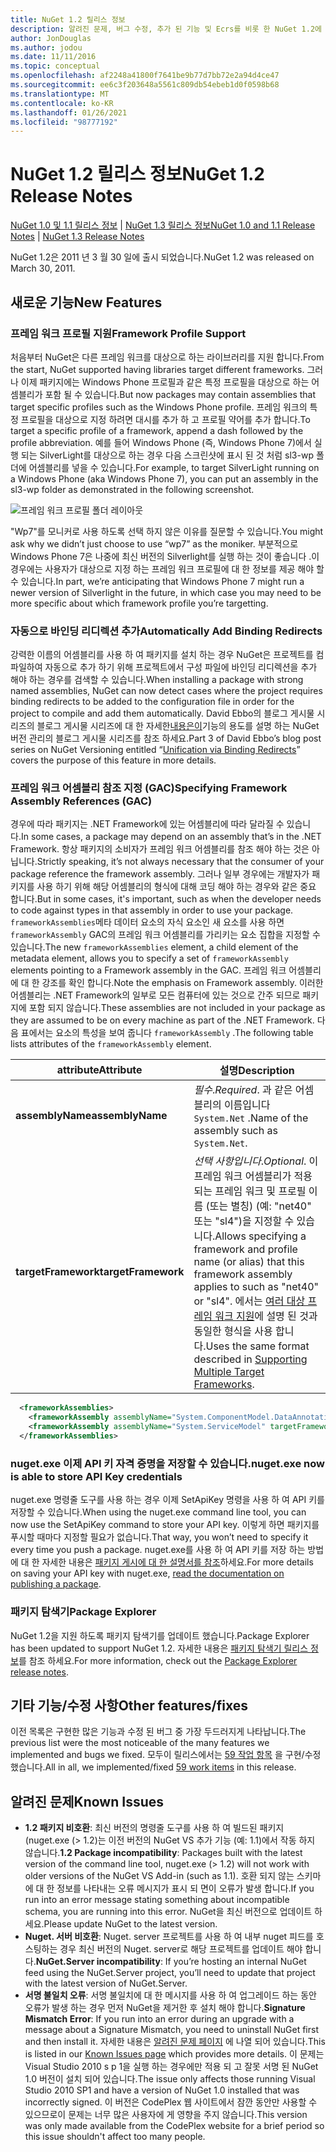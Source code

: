 ```yaml
---
title: NuGet 1.2 릴리스 정보
description: 알려진 문제, 버그 수정, 추가 된 기능 및 Ecrs를 비롯 한 NuGet 1.2에 대 한 릴리스 정보입니다.
author: JonDouglas
ms.author: jodou
ms.date: 11/11/2016
ms.topic: conceptual
ms.openlocfilehash: af2248a41800f7641be9b77d7bb72e2a94d4ce47
ms.sourcegitcommit: ee6c3f203648a5561c809db54ebeb1d0f0598b68
ms.translationtype: MT
ms.contentlocale: ko-KR
ms.lasthandoff: 01/26/2021
ms.locfileid: "98777192"
---
```

# <a name="nuget-12-release-notes"></a><span data-ttu-id="4574c-103">NuGet 1.2 릴리스 정보</span><span class="sxs-lookup"><span data-stu-id="4574c-103">NuGet 1.2 Release Notes</span></span>

<span data-ttu-id="4574c-104">[NuGet 1.0 및 1.1 릴리스 정보](../release-notes/nuget-1.1.md)  |  [NuGet 1.3 릴리스 정보](../release-notes/nuget-1.3.md)</span><span class="sxs-lookup"><span data-stu-id="4574c-104">[NuGet 1.0 and 1.1 Release Notes](../release-notes/nuget-1.1.md) | [NuGet 1.3 Release Notes](../release-notes/nuget-1.3.md)</span></span>

<span data-ttu-id="4574c-105">NuGet 1.2은 2011 년 3 월 30 일에 출시 되었습니다.</span><span class="sxs-lookup"><span data-stu-id="4574c-105">NuGet 1.2 was released on March 30, 2011.</span></span>

## <a name="new-features"></a><span data-ttu-id="4574c-106">새로운 기능</span><span class="sxs-lookup"><span data-stu-id="4574c-106">New Features</span></span>

### <a name="framework-profile-support"></a><span data-ttu-id="4574c-107">프레임 워크 프로필 지원</span><span class="sxs-lookup"><span data-stu-id="4574c-107">Framework Profile Support</span></span>

<span data-ttu-id="4574c-108">처음부터 NuGet은 다른 프레임 워크를 대상으로 하는 라이브러리를 지원 합니다.</span><span class="sxs-lookup"><span data-stu-id="4574c-108">From the start, NuGet supported having libraries target different frameworks.</span></span> <span data-ttu-id="4574c-109">그러나 이제 패키지에는 Windows Phone 프로필과 같은 특정 프로필을 대상으로 하는 어셈블리가 포함 될 수 있습니다.</span><span class="sxs-lookup"><span data-stu-id="4574c-109">But now packages may contain assemblies that target specific profiles such as the Windows Phone profile.</span></span> <span data-ttu-id="4574c-110">프레임 워크의 특정 프로필을 대상으로 지정 하려면 대시를 추가 하 고 프로필 약어를 추가 합니다.</span><span class="sxs-lookup"><span data-stu-id="4574c-110">To target a specific profile of a framework, append a dash followed by the profile abbreviation.</span></span> <span data-ttu-id="4574c-111">예를 들어 Windows Phone (즉, Windows Phone 7)에서 실행 되는 SilverLight를 대상으로 하는 경우 다음 스크린샷에 표시 된 것 처럼 sl3-wp 폴더에 어셈블리를 넣을 수 있습니다.</span><span class="sxs-lookup"><span data-stu-id="4574c-111">For example, to target SilverLight running on a Windows Phone (aka Windows Phone 7), you can put an assembly in the sl3-wp folder as demonstrated in the following screenshot.</span></span>

![프레임 워크 프로필 폴더 레이아웃](./media/framework-profile-support.png)

<span data-ttu-id="4574c-113">"Wp7"를 모니커로 사용 하도록 선택 하지 않은 이유를 질문할 수 있습니다.</span><span class="sxs-lookup"><span data-stu-id="4574c-113">You might ask why we didn’t just choose to use “wp7” as the moniker.</span></span> <span data-ttu-id="4574c-114">부분적으로 Windows Phone 7은 나중에 최신 버전의 Silverlight를 실행 하는 것이 좋습니다 .이 경우에는 사용자가 대상으로 지정 하는 프레임 워크 프로필에 대 한 정보를 제공 해야 할 수 있습니다.</span><span class="sxs-lookup"><span data-stu-id="4574c-114">In part, we’re anticipating that Windows Phone 7 might run a newer version of Silverlight in the future, in which case you may need to be more specific about which framework profile you’re targetting.</span></span>

### <a name="automatically-add-binding-redirects"></a><span data-ttu-id="4574c-115">자동으로 바인딩 리디렉션 추가</span><span class="sxs-lookup"><span data-stu-id="4574c-115">Automatically Add Binding Redirects</span></span>

<span data-ttu-id="4574c-116">강력한 이름의 어셈블리를 사용 하 여 패키지를 설치 하는 경우 NuGet은 프로젝트를 컴파일하여 자동으로 추가 하기 위해 프로젝트에서 구성 파일에 바인딩 리디렉션을 추가 해야 하는 경우를 검색할 수 있습니다.</span><span class="sxs-lookup"><span data-stu-id="4574c-116">When installing a package with strong named assemblies, NuGet can now detect cases where the project requires binding redirects to be added to the configuration file in order for the project to compile and add them automatically.</span></span> <span data-ttu-id="4574c-117">David Ebbo의 블로그 게시물 시리즈의 블로그 게시물 시리즈에 대 한 자세한[내용은이](http://blog.davidebbo.com/2011/01/nuget-versioning-part-3-unification-via.html)기능의 용도를 설명 하는 NuGet 버전 관리의 블로그 게시물 시리즈를 참조 하세요.</span><span class="sxs-lookup"><span data-stu-id="4574c-117">Part 3 of David Ebbo’s blog post series on NuGet Versioning entitled “[Unification via Binding Redirects](http://blog.davidebbo.com/2011/01/nuget-versioning-part-3-unification-via.html)” covers the purpose of this feature in more details.</span></span>

<a name="framework-assembly-refs"></a>

### <a name="specifying-framework-assembly-references-gac"></a><span data-ttu-id="4574c-118">프레임 워크 어셈블리 참조 지정 (GAC)</span><span class="sxs-lookup"><span data-stu-id="4574c-118">Specifying Framework Assembly References (GAC)</span></span>

<span data-ttu-id="4574c-119">경우에 따라 패키지는 .NET Framework에 있는 어셈블리에 따라 달라질 수 있습니다.</span><span class="sxs-lookup"><span data-stu-id="4574c-119">In some cases, a package may depend on an assembly that’s in the .NET Framework.</span></span> <span data-ttu-id="4574c-120">항상 패키지의 소비자가 프레임 워크 어셈블리를 참조 해야 하는 것은 아닙니다.</span><span class="sxs-lookup"><span data-stu-id="4574c-120">Strictly speaking, it’s not always necessary that the consumer of your package reference the framework assembly.</span></span> <span data-ttu-id="4574c-121">그러나 일부 경우에는 개발자가 패키지를 사용 하기 위해 해당 어셈블리의 형식에 대해 코딩 해야 하는 경우와 같은 중요 합니다.</span><span class="sxs-lookup"><span data-stu-id="4574c-121">But in some cases, it's important, such as when the developer needs to code against types in that assembly in order to use your package.</span></span> <span data-ttu-id="4574c-122">`frameworkAssemblies`메타 데이터 요소의 자식 요소인 새 요소를 사용 하면 `frameworkAssembly` GAC의 프레임 워크 어셈블리를 가리키는 요소 집합을 지정할 수 있습니다.</span><span class="sxs-lookup"><span data-stu-id="4574c-122">The new `frameworkAssemblies` element, a child element of the metadata element, allows you to specify a set of `frameworkAssembly` elements pointing to a Framework assembly in the GAC.</span></span> <span data-ttu-id="4574c-123">프레임 워크 어셈블리에 대 한 강조를 확인 합니다.</span><span class="sxs-lookup"><span data-stu-id="4574c-123">Note the emphasis on Framework assembly.</span></span>
<span data-ttu-id="4574c-124">이러한 어셈블리는 .NET Framework의 일부로 모든 컴퓨터에 있는 것으로 간주 되므로 패키지에 포함 되지 않습니다.</span><span class="sxs-lookup"><span data-stu-id="4574c-124">These assemblies are not included in your package as they are assumed to be on every machine  as part of the .NET Framework.</span></span> <span data-ttu-id="4574c-125">다음 표에서는 요소의 특성을 보여 줍니다 `frameworkAssembly` .</span><span class="sxs-lookup"><span data-stu-id="4574c-125">The following table lists attributes of the `frameworkAssembly` element.</span></span>


|<span data-ttu-id="4574c-126">attribute</span><span class="sxs-lookup"><span data-stu-id="4574c-126">Attribute</span></span> |<span data-ttu-id="4574c-127">설명</span><span class="sxs-lookup"><span data-stu-id="4574c-127">Description</span></span>|
|----------------|-----------|
|<span data-ttu-id="4574c-128">**assemblyName**</span><span class="sxs-lookup"><span data-stu-id="4574c-128">**assemblyName**</span></span>|<span data-ttu-id="4574c-129">*필수*.</span><span class="sxs-lookup"><span data-stu-id="4574c-129">*Required*.</span></span> <span data-ttu-id="4574c-130">과 같은 어셈블리의 이름입니다 `System.Net` .</span><span class="sxs-lookup"><span data-stu-id="4574c-130">Name of the assembly such as `System.Net`.</span></span>|
|<span data-ttu-id="4574c-131">**targetFramework**</span><span class="sxs-lookup"><span data-stu-id="4574c-131">**targetFramework**</span></span>|<span data-ttu-id="4574c-132">*선택 사항입니다*.</span><span class="sxs-lookup"><span data-stu-id="4574c-132">*Optional*.</span></span> <span data-ttu-id="4574c-133">이 프레임 워크 어셈블리가 적용 되는 프레임 워크 및 프로필 이름 (또는 별칭) (예: "net40" 또는 "sl4")을 지정할 수 있습니다.</span><span class="sxs-lookup"><span data-stu-id="4574c-133">Allows specifying a framework and profile name (or alias) that this framework assembly applies to such as "net40" or "sl4".</span></span> <span data-ttu-id="4574c-134">에서는 [여러 대상 프레임 워크 지원](../create-packages/supporting-multiple-target-frameworks.md)에 설명 된 것과 동일한 형식을 사용 합니다.</span><span class="sxs-lookup"><span data-stu-id="4574c-134">Uses the same format described in [Supporting Multiple Target Frameworks](../create-packages/supporting-multiple-target-frameworks.md).</span></span>|

```xml
  <frameworkAssemblies>
    <frameworkAssembly assemblyName="System.ComponentModel.DataAnnotations" targetFramework="net40" />
    <frameworkAssembly assemblyName="System.ServiceModel" targetFramework="net40" />
  </frameworkAssemblies>
```

### <a name="nugetexe-now-is-able-to-store-api-key-credentials"></a><span data-ttu-id="4574c-135">nuget.exe 이제 API 키 자격 증명을 저장할 수 있습니다.</span><span class="sxs-lookup"><span data-stu-id="4574c-135">nuget.exe now is able to store API Key credentials</span></span>

<span data-ttu-id="4574c-136">nuget.exe 명령줄 도구를 사용 하는 경우 이제 SetApiKey 명령을 사용 하 여 API 키를 저장할 수 있습니다.</span><span class="sxs-lookup"><span data-stu-id="4574c-136">When using the nuget.exe command line tool, you can now use the SetApiKey command to store your API key.</span></span> <span data-ttu-id="4574c-137">이렇게 하면 패키지를 푸시할 때마다 지정할 필요가 없습니다.</span><span class="sxs-lookup"><span data-stu-id="4574c-137">That way, you won’t need to specify it every time you push a package.</span></span> <span data-ttu-id="4574c-138">nuget.exe를 사용 하 여 API 키를 저장 하는 방법에 대 한 자세한 내용은 [패키지 게시에 대 한 설명서를 참조](../nuget-org/publish-a-package.md)하세요.</span><span class="sxs-lookup"><span data-stu-id="4574c-138">For more details on saving your API key with nuget.exe, [read the documentation on publishing a package](../nuget-org/publish-a-package.md).</span></span>

### <a name="package-explorer"></a><span data-ttu-id="4574c-139">패키지 탐색기</span><span class="sxs-lookup"><span data-stu-id="4574c-139">Package Explorer</span></span>
<span data-ttu-id="4574c-140">NuGet 1.2을 지원 하도록 패키지 탐색기를 업데이트 했습니다.</span><span class="sxs-lookup"><span data-stu-id="4574c-140">Package Explorer has been updated to support NuGet 1.2.</span></span> <span data-ttu-id="4574c-141">자세한 내용은 [패키지 탐색기 릴리스 정보](http://nuget.codeplex.com/wikipage?title=New%20features%20in%20NuGet%20Package%20Explorer%201.0)를 참조 하세요.</span><span class="sxs-lookup"><span data-stu-id="4574c-141">For more information, check out the [Package Explorer release notes](http://nuget.codeplex.com/wikipage?title=New%20features%20in%20NuGet%20Package%20Explorer%201.0).</span></span>

## <a name="other-featuresfixes"></a><span data-ttu-id="4574c-142">기타 기능/수정 사항</span><span class="sxs-lookup"><span data-stu-id="4574c-142">Other features/fixes</span></span>

<span data-ttu-id="4574c-143">이전 목록은 구현한 많은 기능과 수정 된 버그 중 가장 두드러지게 나타납니다.</span><span class="sxs-lookup"><span data-stu-id="4574c-143">The previous list were the most noticeable of the many features we implemented and bugs we fixed.</span></span> <span data-ttu-id="4574c-144">모두이 릴리스에서는 [59 작업 항목](http://nuget.codeplex.com/workitem/list/advanced?keyword=&status=All&type=All&priority=All&release=NuGet%201.2&assignedTo=All&component=All&sortField=Votes&sortDirection=Descending&page=0) 을 구현/수정 했습니다.</span><span class="sxs-lookup"><span data-stu-id="4574c-144">All in all, we implemented/fixed [59 work items](http://nuget.codeplex.com/workitem/list/advanced?keyword=&status=All&type=All&priority=All&release=NuGet%201.2&assignedTo=All&component=All&sortField=Votes&sortDirection=Descending&page=0) in this release.</span></span>

## <a name="known-issues"></a><span data-ttu-id="4574c-145">알려진 문제</span><span class="sxs-lookup"><span data-stu-id="4574c-145">Known Issues</span></span>

* <span data-ttu-id="4574c-146">**1.2 패키지 비호환**: 최신 버전의 명령줄 도구를 사용 하 여 빌드된 패키지 (nuget.exe (> 1.2)는 이전 버전의 NuGet VS 추가 기능 (예: 1.1)에서 작동 하지 않습니다.</span><span class="sxs-lookup"><span data-stu-id="4574c-146">**1.2 Package incompatibility**: Packages built with the latest version of the command line tool, nuget.exe (> 1.2) will not work with older versions of the NuGet VS Add-in (such as 1.1).</span></span> <span data-ttu-id="4574c-147">호환 되지 않는 스키마에 대 한 정보를 나타내는 오류 메시지가 표시 되 면이 오류가 발생 합니다.</span><span class="sxs-lookup"><span data-stu-id="4574c-147">If you run into an error message stating something about incompatible schema, you are running into this error.</span></span> <span data-ttu-id="4574c-148">NuGet을 최신 버전으로 업데이트 하세요.</span><span class="sxs-lookup"><span data-stu-id="4574c-148">Please update NuGet to the latest version.</span></span>
* <span data-ttu-id="4574c-149">**Nuget. 서버 비호환**: Nuget. server 프로젝트를 사용 하 여 내부 nuget 피드를 호스팅하는 경우 최신 버전의 Nuget. server로 해당 프로젝트를 업데이트 해야 합니다.</span><span class="sxs-lookup"><span data-stu-id="4574c-149">**NuGet.Server incompatibility**: If you’re hosting an internal NuGet feed using the NuGet.Server project, you’ll need to update that project with the latest version of NuGet.Server.</span></span>
* <span data-ttu-id="4574c-150">**서명 불일치 오류**: 서명 불일치에 대 한 메시지를 사용 하 여 업그레이드 하는 동안 오류가 발생 하는 경우 먼저 NuGet을 제거한 후 설치 해야 합니다.</span><span class="sxs-lookup"><span data-stu-id="4574c-150">**Signature Mismatch Error**: If you run into an error during an upgrade with a message about a Signature Mismatch, you need to uninstall NuGet first and then install it.</span></span> <span data-ttu-id="4574c-151">자세한 내용은 [알려진 문제 페이지](../release-notes/known-issues.md) 에 나열 되어 있습니다.</span><span class="sxs-lookup"><span data-stu-id="4574c-151">This is listed in our [Known Issues page](../release-notes/known-issues.md) which provides more details.</span></span> <span data-ttu-id="4574c-152">이 문제는 Visual Studio 2010 s p 1을 실행 하는 경우에만 적용 되 고 잘못 서명 된 NuGet 1.0 버전이 설치 되어 있습니다.</span><span class="sxs-lookup"><span data-stu-id="4574c-152">The issue only affects those running Visual Studio 2010 SP1 and have a version of NuGet 1.0 installed that was incorrectly signed.</span></span> <span data-ttu-id="4574c-153">이 버전은 CodePlex 웹 사이트에서 잠깐 동안만 사용할 수 있으므로이 문제는 너무 많은 사용자에 게 영향을 주지 않습니다.</span><span class="sxs-lookup"><span data-stu-id="4574c-153">This version was only made available from the CodePlex website for a brief period so this issue shouldn't affect too many people.</span></span>